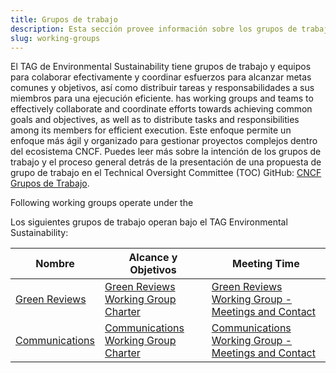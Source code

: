 ```yaml
---
title: Grupos de trabajo
description: Esta sección provee información sobre los grupos de trabajo que operan sobre el TAG de Environmental Sustainability.
slug: working-groups
---
```


El TAG de Environmental Sustainability tiene grupos de trabajo y equipos para colaborar efectivamente y coordinar esfuerzos para alcanzar metas comunes y objetivos, así como distribuir tareas y responsabilidades a sus miembros para una ejecución eficiente.  has working groups and teams to effectively collaborate and coordinate efforts towards achieving common goals and objectives, as well as to distribute tasks and responsibilities among its members for efficient execution. Este enfoque permite un enfoque más ágil y organizado para gestionar proyectos complejos dentro del ecosistema CNCF. Puedes leer más sobre la intención de los grupos de trabajo y el proceso general detrás de la presentación de una propuesta de grupo de trabajo en el Technical Oversight Committee (TOC) GitHub: [CNCF Grupos de Trabajo](https://github.com/cncf/toc/blob/main/workinggroups/README.md).

Following working groups operate under the 

Los siguientes grupos de trabajo operan bajo el TAG Environmental Sustainability:

| Nombre                | Alcance y Objetivos            | Meeting Time                          |
|---------------------|----------------------------|---------------------------------------|
| [Green Reviews](https://github.com/cncf/tag-env-sustainability/tree/main/working-groups/green-reviews) | [Green Reviews Working Group Charter](https://github.com/cncf/tag-env-sustainability/tree/main/working-groups/green-reviews/charter.md) | [Green Reviews Working Group - Meetings and Contact](https://github.com/cncf/tag-env-sustainability/tree/main/working-groups/green-reviews/README.md#meetings-and-contact) |
| [Communications](https://github.com/cncf/tag-env-sustainability/tree/main/working-groups/communications)| [Communications Working Group Charter](https://github.com/cncf/tag-env-sustainability/tree/main/working-groups/communications/charter.md) | [Communications Working Group - Meetings and Contact](https://github.com/cncf/tag-env-sustainability/blob/main/working-groups/communications/README.md#meetings-and-contact) |
